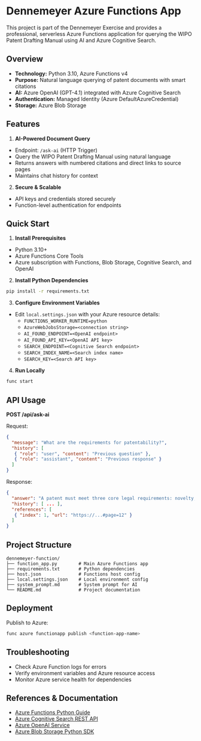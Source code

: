 
# Dennemeyer Azure Functions App

This project is part of the Dennemeyer Exercise and provides a professional, serverless Azure Functions application for querying the WIPO Patent Drafting Manual using AI and Azure Cognitive Search.

## Overview

- **Technology:** Python 3.10, Azure Functions v4
- **Purpose:** Natural language querying of patent documents with smart citations
- **AI:** Azure OpenAI (GPT-4.1) integrated with Azure Cognitive Search
- **Authentication:** Managed Identity (Azure DefaultAzureCredential)
- **Storage:** Azure Blob Storage

## Features

1. **AI-Powered Document Query**
  - Endpoint: `/ask-ai` (HTTP Trigger)
  - Query the WIPO Patent Drafting Manual using natural language
  - Returns answers with numbered citations and direct links to source pages
  - Maintains chat history for context

2. **Secure & Scalable**
  - API keys and credentials stored securely
  - Function-level authentication for endpoints

## Quick Start

1. **Install Prerequisites**
  - Python 3.10+
  - Azure Functions Core Tools
  - Azure subscription with Functions, Blob Storage, Cognitive Search, and OpenAI

2. **Install Python Dependencies**
  ```bash
  pip install -r requirements.txt
  ```

3. **Configure Environment Variables**
  - Edit `local.settings.json` with your Azure resource details:
    - `FUNCTIONS_WORKER_RUNTIME=python`
    - `AzureWebJobsStorage=<connection string>`
    - `AI_FOUND_ENDPOINT=<OpenAI endpoint>`
    - `AI_FOUND_API_KEY=<OpenAI API key>`
    - `SEARCH_ENDPOINT=<Cognitive Search endpoint>`
    - `SEARCH_INDEX_NAME=<Search index name>`
    - `SEARCH_KEY=<Search API key>`

4. **Run Locally**
  ```bash
  func start
  ```

## API Usage

**POST /api/ask-ai**

Request:
```json
{
  "message": "What are the requirements for patentability?",
  "history": [
   { "role": "user", "content": "Previous question" },
   { "role": "assistant", "content": "Previous response" }
  ]
}
```

Response:
```json
{
  "answer": "A patent must meet three core legal requirements: novelty, inventive step, and industrial application [1].",
  "history": [ ... ],
  "references": [
   { "index": 1, "url": "https://...#page=12" }
  ]
}
```

## Project Structure

```
dennemeyer-function/
├── function_app.py        # Main Azure Functions app
├── requirements.txt       # Python dependencies
├── host.json              # Functions host config
├── local.settings.json    # Local environment config
├── system_prompt.md       # System prompt for AI
└── README.md              # Project documentation
```

## Deployment

Publish to Azure:
```bash
func azure functionapp publish <function-app-name>
```

## Troubleshooting

- Check Azure Function logs for errors
- Verify environment variables and Azure resource access
- Monitor Azure service health for dependencies

## References & Documentation

- [Azure Functions Python Guide](https://docs.microsoft.com/en-us/azure/azure-functions/functions-reference-python)
- [Azure Cognitive Search REST API](https://docs.microsoft.com/en-us/rest/api/searchservice/)
- [Azure OpenAI Service](https://docs.microsoft.com/en-us/azure/cognitive-services/openai/)
- [Azure Blob Storage Python SDK](https://docs.microsoft.com/en-us/azure/storage/blobs/storage-quickstart-blobs-python)

